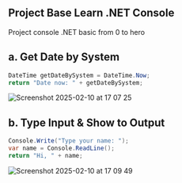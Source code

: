 ## Project Base Learn .NET Console
Project console .NET basic from 0 to hero

## a. Get Date by System

```.cs
DateTime getDateBySystem = DateTime.Now;
return "Date now: " + getDateBySystem;
```

![Screenshot 2025-02-10 at 17 07 25](https://github.com/user-attachments/assets/65df1e27-62a9-4155-956c-a19cb11d0d34)


## b. Type Input & Show to Output

```.cs
Console.Write("Type your name: ");
var name = Console.ReadLine();
return "Hi, " + name;
```

![Screenshot 2025-02-10 at 17 09 49](https://github.com/user-attachments/assets/a9547da4-d992-42e3-b506-32c4892fd365)
